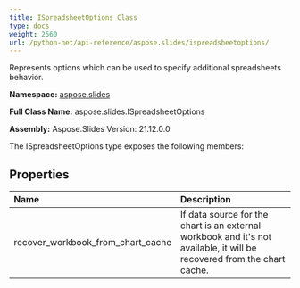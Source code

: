 ```yaml
---
title: ISpreadsheetOptions Class
type: docs
weight: 2560
url: /python-net/api-reference/aspose.slides/ispreadsheetoptions/
---
```


Represents options which can be used to specify additional spreadsheets behavior.

**Namespace:** [aspose.slides](/slides/python-net/api-reference/aspose.slides/)

**Full Class Name:** aspose.slides.ISpreadsheetOptions

**Assembly:**  Aspose.Slides Version: 21.12.0.0

The ISpreadsheetOptions type exposes the following members:
## **Properties**
|**Name**|**Description**|
| :- | :- |
|recover_workbook_from_chart_cache|If data source for the chart is an external workbook and it's not available, it will be recovered from the chart cache.|
